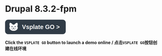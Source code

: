 # Drupal 8.3.2-fpm

<a href="https://www.vsplate.com/?docker-compose=https://github.com/vsplate/dcenvs/drupal/8.3.2-fpm"><img alt="VSPLATE GO" src="https://raw.githubusercontent.com/vsplate/images/master/vsgo_btn.png" width="200px"></a>

**Click the `VSPLATE GO` button to launch a demo online / 点击`VSPLATE GO`按钮创建在线环境**